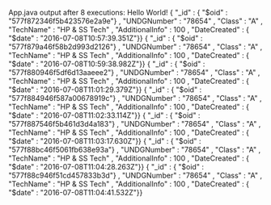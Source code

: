 App.java output after 8 executions:
Hello World!
{ "_id" : { "$oid" : "577f872346f5b423576e2a9e"} , "UNDGNumber" : "78654" , "Class" : "A" , "TechName" : "HP & SS Tech" , "AdditionalInfo" : 100 , "DateCreated" : { "$date" : "2016-07-08T10:57:39.351Z"}}
{ "_id" : { "$oid" : "577f879a46f58b2d993d2126"} , "UNDGNumber" : "78654" , "Class" : "A" , "TechName" : "HP & SS Tech" , "AdditionalInfo" : 100 , "DateCreated" : { "$date" : "2016-07-08T10:59:38.982Z"}}
{ "_id" : { "$oid" : "577f880946f5df6d13aaeee2"} , "UNDGNumber" : "78654" , "Class" : "A" , "TechName" : "HP & SS Tech" , "AdditionalInfo" : 100 , "DateCreated" : { "$date" : "2016-07-08T11:01:29.379Z"}}
{ "_id" : { "$oid" : "577f884946f587a00678919c"} , "UNDGNumber" : "78654" , "Class" : "A" , "TechName" : "HP & SS Tech" , "AdditionalInfo" : 100 , "DateCreated" : { "$date" : "2016-07-08T11:02:33.114Z"}}
{ "_id" : { "$oid" : "577f887546f5b461d3d4a183"} , "UNDGNumber" : "78654" , "Class" : "A" , "TechName" : "HP & SS Tech" , "AdditionalInfo" : 100 , "DateCreated" : { "$date" : "2016-07-08T11:03:17.630Z"}}
{ "_id" : { "$oid" : "577f88bc46f5061fb638e93a"} , "UNDGNumber" : "78654" , "Class" : "A" , "TechName" : "HP & SS Tech" , "AdditionalInfo" : 100 , "DateCreated" : { "$date" : "2016-07-08T11:04:28.263Z"}}
{ "_id" : { "$oid" : "577f88c946f51cd457833b3d"} , "UNDGNumber" : "78654" , "Class" : "A" , "TechName" : "HP & SS Tech" , "AdditionalInfo" : 100 , "DateCreated" : { "$date" : "2016-07-08T11:04:41.532Z"}}

